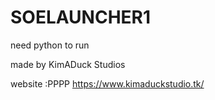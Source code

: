 # SOELAUNCHER1
need python to run


made by KimADuck Studios 

website :PPPP
https://www.kimaduckstudio.tk/
